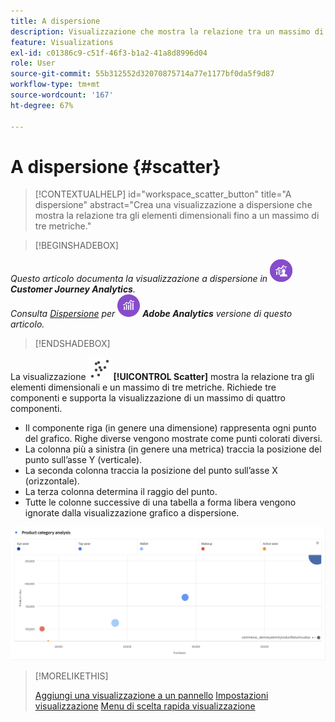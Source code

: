 ```yaml
---
title: A dispersione
description: Visualizzazione che mostra la relazione tra un massimo di tre metriche.
feature: Visualizations
exl-id: c01386c9-c51f-46f3-b1a2-41a8d8996d04
role: User
source-git-commit: 55b312552d32070875714a77e1177bf0da5f9d87
workflow-type: tm+mt
source-wordcount: '167'
ht-degree: 67%

---
```


# A dispersione {#scatter}

<!-- markdownlint-disable MD034 -->

>[!CONTEXTUALHELP]
>id="workspace_scatter_button"
>title="A dispersione"
>abstract="Crea una visualizzazione a dispersione che mostra la relazione tra gli elementi dimensionali fino a un massimo di tre metriche."

<!-- markdownlint-enable MD034 -->


>[!BEGINSHADEBOX]

_Questo articolo documenta la visualizzazione a dispersione in_ ![CustomerJourneyAnalytics](/help/assets/icons/CustomerJourneyAnalytics.svg) _**Customer Journey Analytics**._<br/>_Consulta [Dispersione](https://experienceleague.adobe.com/en/docs/analytics/analyze/analysis-workspace/visualizations/scatterplot) per_ ![AdobeAnalytics](/help/assets/icons/AdobeAnalytics.svg) _**Adobe Analytics** versione di questo articolo._

>[!ENDSHADEBOX]


La visualizzazione ![GraphScatter](/help/assets/icons/GraphScatter.svg) **[!UICONTROL Scatter]** mostra la relazione tra gli elementi dimensionali e un massimo di tre metriche. Richiede tre componenti e supporta la visualizzazione di un massimo di quattro componenti.

* Il componente riga (in genere una dimensione) rappresenta ogni punto del grafico. Righe diverse vengono mostrate come punti colorati diversi.
* La colonna più a sinistra (in genere una metrica) traccia la posizione del punto sull’asse Y (verticale).
* La seconda colonna traccia la posizione del punto sull’asse X (orizzontale).
* La terza colonna determina il raggio del punto.
* Tutte le colonne successive di una tabella a forma libera vengono ignorate dalla visualizzazione grafico a dispersione.

![Esempio di grafico a dispersione che mostra più elementi dimensionali ](assets/scatter.png)

>[!MORELIKETHIS]
>
>[Aggiungi una visualizzazione a un pannello](/help/analysis-workspace/visualizations/freeform-analysis-visualizations.md#add-visualizations-to-a-panel)
>[Impostazioni visualizzazione](/help/analysis-workspace/visualizations/freeform-analysis-visualizations.md#settings)
>[Menu di scelta rapida visualizzazione](/help/analysis-workspace/visualizations/freeform-analysis-visualizations.md#context-menu)
>

